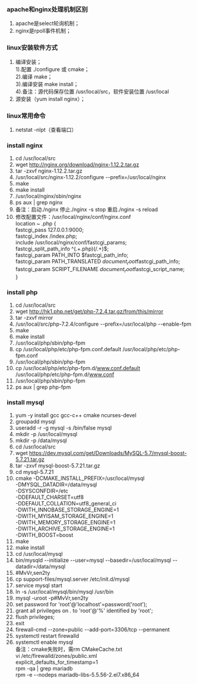 ### apache和nginx处理机制区别
1. apache是select轮询机制；  
2. nginx是rpoll事件机制；
### linux安装软件方式
1. 编译安装；  
1).配置 ./configure 或 cmake；  
2).编译 make；  
3).编译安装 make install；  
4).备注：源代码保存位置 /usr/local/src，软件安装位置 /usr/local
2. 源安装（yum install nginx）；
### linux常用命令
1. netstat -nlpt（查看端口）
### install nginx
1. cd /usr/local/src
2. wget http://nginx.org/download/nginx-1.12.2.tar.gz  
3. tar -zxvf nginx-1.12.2.tar.gz  
4. /usr/local/src/nginx-1.12.2/configure --prefix=/usr/local/nginx
5. make
6. make install
7. /usr/local/nginx/sbin/nginx 
8. ps aux | grep nginx  
9. 备注：启动./nginx 停止./nginx -s stop 重启./nginx -s reload  
10. 修改配置文件：/usr/local/nginx/conf/nginx.conf  
location ~ \.php {  
fastcgi_pass    127.0.0.1:9000;  
fastcgi_index   /index.php;  
include         /usr/local/nginx/conf/fastcgi_params;  
fastcgi_split_path_info            ^(.+\.php)(/.+)$;  
fastcgi_param   PATH_INTO          $fastcgi_path_info;  
fastcgi_param   PATH_TRANSLATED    $document_root$fastcgi_path_info;  
fastcgi_param   SCRIPT_FILENAME    $document_root$fastcgi_script_name;  
}
### install php
1. cd /usr/local/src
2. wget http://hk1.php.net/get/php-7.2.4.tar.gz/from/this/mirror  
3. tar -zxvf mirror
4. /usr/local/src/php-7.2.4/configure --prefix=/usr/local/php --enable-fpm
5. make  
6. make install
7. /usr/local/php/sbin/php-fpm
8. cp /usr/local/php/etc/php-fpm.conf.default /usr/local/php/etc/php-fpm.conf
9. /usr/local/php/sbin/php-fpm
10. cp /usr/local/php/etc/php-fpm.d/www.conf.default /usr/local/php/etc/php-fpm.d/www.conf  
11. /usr/local/php/sbin/php-fpm  
12. ps aux | grep php-fpm
### install mysql
1. yum -y install gcc gcc-c++ cmake ncurses-devel  
2. groupadd mysql  
3. useradd -r -g mysql -s /bin/false mysql  
4. mkdir -p /usr/local/mysql  
5. mkdir -p /data/mysql  
6. cd /usr/local/src  
7. wget https://dev.mysql.com/get/Downloads/MySQL-5.7/mysql-boost-5.7.21.tar.gz  
8. tar -zxvf mysql-boost-5.7.21.tar.gz  
9. cd mysql-5.7.21  
10. cmake -DCMAKE_INSTALL_PREFIX=/usr/local/mysql \
-DMYSQL_DATADIR=/data/mysql \
-DSYSCONFDIR=/etc \
-DDEFAULT_CHARSET=utf8 \
-DDEFAULT_COLLATION=utf8_general_ci \
-DWITH_INNOBASE_STORAGE_ENGINE=1 \
-DWITH_MYISAM_STORAGE_ENGINE=1 \
-DWITH_MEMORY_STORAGE_ENGINE=1 \
-DWITH_ARCHIVE_STORAGE_ENGINE=1 \
-DWITH_BOOST=boost  
11. make
12. make install  
13. cd /usr/local/mysql  
14. bin/mysqld --initialize --user=mysql --basedir=/usr/local/mysql --datadir=/data/mysql  
15. #MvVr,sen2ty  
16. cp support-files/mysql.server /etc/init.d/mysql  
17. service mysql start  
18. ln -s /usr/local/mysql/bin/mysql /usr/bin  
19. mysql -uroot -p#MvVr,sen2ty  
20. set password for 'root'@'localhost'=password('root');  
21. grant all privileges on *.* to 'root'@'%' identified by 'root';  
22. flush privileges;  
23. exit  
24. firewall-cmd --zone=public --add-port=3306/tcp --permanent  
25. systemctl restart firewalld  
26. systemctl enable mysql  
备注：cmake失败时，需rm CMakeCache.txt   
vi /etc/firewalld/zones/public.xml  
explicit_defaults_for_timestamp=1  
rpm -qa | grep mariadb  
rpm -e --nodeps mariadb-libs-5.5.56-2.el7.x86_64
